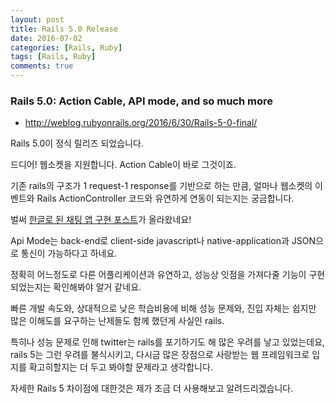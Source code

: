 ```yaml
---
layout: post
title: Rails 5.0 Release
date: 2016-07-02
categories: [Rails, Ruby]
tags: [Rails, Ruby]
comments: true
---
```


### Rails 5.0: Action Cable, API mode, and so much more
* <http://weblog.rubyonrails.org/2016/6/30/Rails-5-0-final/>

Rails 5.0이 정식 릴리즈 되었습니다.

드디어! 웹소켓을 지원합니다.
Action Cable이 바로 그것이죠.

기존 rails의 구조가 1 request-1 response를 기반으로 하는 만큼, 얼마나 웹소켓의 이벤트와 Rails ActionController 코드와 유연하게 연동이 되는지는 궁금합니다.

벌써 [한글로 된 채팅 앱 구현 포스트](<http://blog.ask.co.de/2016/06/%EB%A0%88%EC%9D%BC%EC%A6%88-5%EC%9D%98-%EC%95%A1%EC%85%98-%EC%BC%80%EC%9D%B4%EB%B8%94%EC%9D%84-%ED%99%9C%EC%9A%A9%ED%95%9C-%EC%B1%84%ED%8C%85-%EC%95%B1-%EA%B5%AC%ED%98%84/>)가 올라왔네요!

Api Mode는 back-end로 client-side javascript나 native-application과 JSON으로 통신이 가능하다고 하네요.

정확히 어느정도로 다른 어플리케이션과 유연하고, 성능상 잇점을 가져다줄 기능이 구현되었는지는 확인해봐야 알거 같네요.


빠른 개발 속도와, 상대적으로 낮은 학습비용에 비해 성능 문제와, 진입 자체는 쉽지만 많은 이해도를 요구하는 난제들도 함께 했던게 사실인 rails.

특히나 성능 문제로 인해 twitter는 rails를 포기하기도 해 많은 우려를 낳고 있었는데요, rails 5는 그런 우려를 불식시키고, 다시금 많은 장점으로 사랑받는 웹 프레임워크로 입지를 확고히할지는 더 두고 봐야할 문제라고 생각합니다.

자세한 Rails 5 차이점에 대한것은 제가 조금 더 사용해보고 알려드리겠습니다.